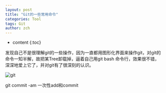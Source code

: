 ```yaml
---
layout: post
title: "Git的一些常用命令"
categories: Tool
tags: Git
author: zch
---
```


* content
{:toc}

发现自己不是很理解git的一些操作，因为一直都用图形化界面来操作git，对git的命令一知半解，故把某Tree卸载掉，逼着自己用git bash 命令行，效果很不错，深深地爱上它了，并对git有了很深刻的认识。







![git](https://raw.githubusercontent.com/zchdjb/zchdjb.github.io/master/images/git.png)



git commit -am 一次性add和commit



